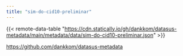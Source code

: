 ```yaml
---
title: "sim-do-cid10-preliminar"
---
```


{{< remote-data-table "https://cdn.statically.io/gh/dankkom/datasus-metadata/main/metadata/data/sim-do-cid10-preliminar.json" >}}

https://github.com/dankkom/datasus-metadata
